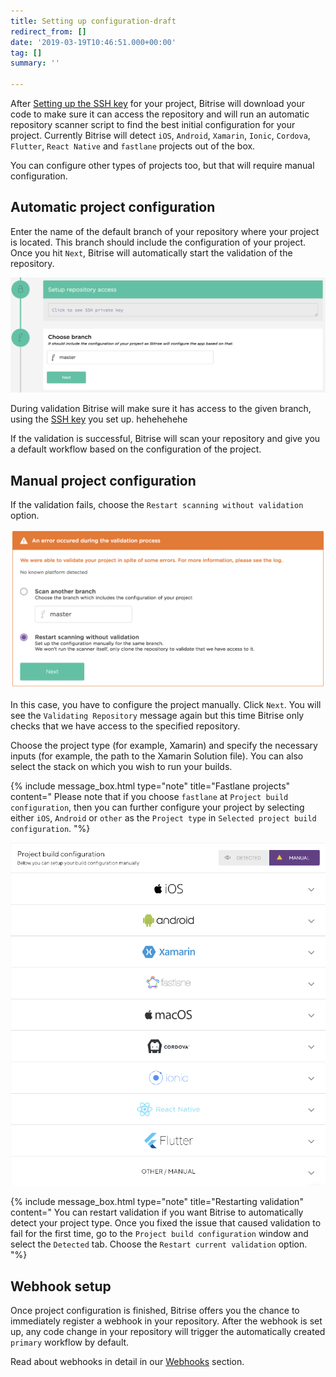 ```yaml
---
title: Setting up configuration-draft
redirect_from: []
date: '2019-03-19T10:46:51.000+00:00'
tag: []
summary: ''

---
```

After [Setting up the SSH key](/adding-a-new-app/setting-up-ssh-keys) for your project, Bitrise will download your code to make sure it can access the repository and will run an automatic repository scanner script to find the best initial configuration for your project. Currently Bitrise will detect `iOS`, `Android`, `Xamarin`, `Ionic`, `Cordova`, `Flutter`, `React Native` and `fastlane` projects out of the box.

You can configure other types of projects too, but that will require manual configuration.

## Automatic project configuration

Enter the name of the default branch of your repository where your project is located. This branch should include the configuration of your project. Once you hit `Next`, Bitrise will automatically start the validation of the repository.

![](/img/choose-branch.png)

During validation Bitrise will make sure it has access to the given branch, using the [SSH key](/adding-a-new-app/setting-up-ssh-keys) you set up. hehehehehe

If the validation is successful, Bitrise will scan your repository and give you a default workflow based on the configuration of the project.

## Manual project configuration

If the validation fails, choose the `Restart scanning without validation` option.

![](/img/validation-failed.png)

In this case, you have to configure the project manually. Click `Next`. You will see the `Validating Repository` message again but this time Bitrise only checks that we have access to the specified repository.

Choose the project type (for example, Xamarin) and specify the necessary inputs (for example, the path to the Xamarin Solution file). You can also select the stack on which you wish to run your builds.

{% include message_box.html type="note" title="Fastlane projects" content=" Please note that if you choose `fastlane` at `Project build configuration`, then you can further configure your project by selecting either `iOS`, `Android` or `other` as the `Project type` in `Selected project build configuration`.
"%}

![](/img/project-build-config.png)

{% include message_box.html type="note" title="Restarting validation" content=" You can restart validation if you want Bitrise to automatically detect your project type. Once you fixed the issue that caused validation to fail for the first time, go to the `Project build configuration` window and select the `Detected` tab. Choose the `Restart current validation` option. "%}

## Webhook setup

Once project configuration is finished, Bitrise offers you the chance to immediately register a webhook in your repository. After the webhook is set up, any code change in your repository will trigger the automatically created `primary` workflow by default.

Read about webhooks in detail in our [Webhooks](/webhooks) section.